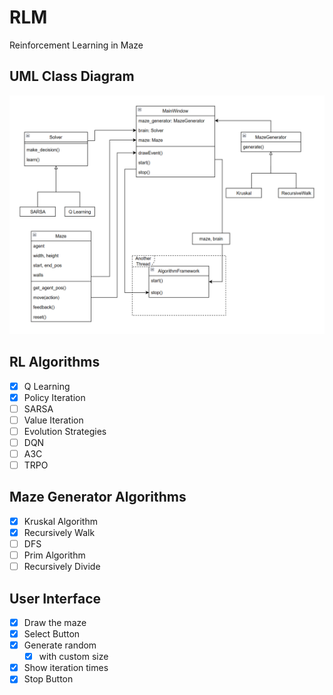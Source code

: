 # RLM

Reinforcement Learning in Maze

## UML Class Diagram

![img](class_diagram.png)

## RL Algorithms

- [x] Q Learning
- [x] Policy Iteration
- [ ] SARSA
- [ ] Value Iteration
- [ ] Evolution Strategies
- [ ] DQN
- [ ] A3C
- [ ] TRPO

## Maze Generator Algorithms

- [x] Kruskal Algorithm
- [x] Recursively Walk
- [ ] DFS
- [ ] Prim Algorithm
- [ ] Recursively Divide

## User Interface

- [x] Draw the maze
- [x] Select Button
- [x] Generate random
  - [x] with custom size
- [x] Show iteration times
- [x] Stop Button
